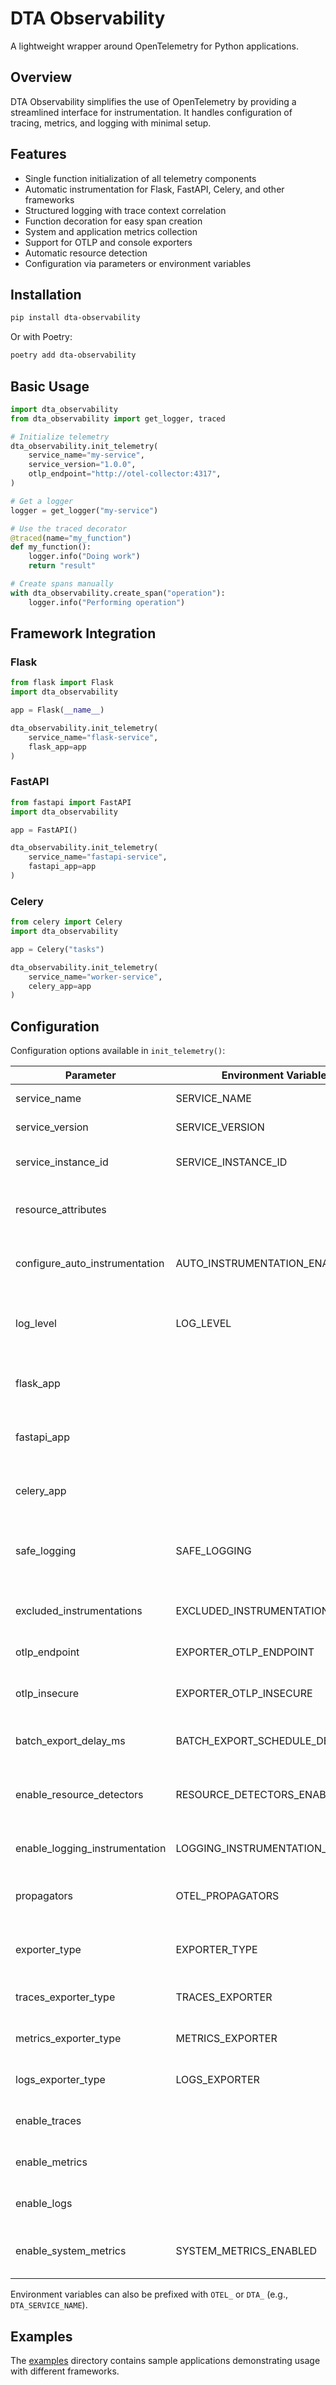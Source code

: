 # DTA Observability

A lightweight wrapper around OpenTelemetry for Python applications.

## Overview

DTA Observability simplifies the use of OpenTelemetry by providing a streamlined interface for instrumentation. It handles configuration of tracing, metrics, and logging with minimal setup.

## Features

- Single function initialization of all telemetry components
- Automatic instrumentation for Flask, FastAPI, Celery, and other frameworks
- Structured logging with trace context correlation
- Function decoration for easy span creation
- System and application metrics collection
- Support for OTLP and console exporters
- Automatic resource detection
- Configuration via parameters or environment variables

## Installation

```bash
pip install dta-observability
```

Or with Poetry:

```bash
poetry add dta-observability
```

## Basic Usage

```python
import dta_observability
from dta_observability import get_logger, traced

# Initialize telemetry
dta_observability.init_telemetry(
    service_name="my-service",
    service_version="1.0.0",
    otlp_endpoint="http://otel-collector:4317",
)

# Get a logger
logger = get_logger("my-service")

# Use the traced decorator
@traced(name="my_function")
def my_function():
    logger.info("Doing work")
    return "result"

# Create spans manually
with dta_observability.create_span("operation"):
    logger.info("Performing operation")
```

## Framework Integration

### Flask

```python
from flask import Flask
import dta_observability

app = Flask(__name__)

dta_observability.init_telemetry(
    service_name="flask-service",
    flask_app=app
)
```

### FastAPI

```python
from fastapi import FastAPI
import dta_observability

app = FastAPI()

dta_observability.init_telemetry(
    service_name="fastapi-service",
    fastapi_app=app
)
```

### Celery

```python
from celery import Celery
import dta_observability

app = Celery("tasks")

dta_observability.init_telemetry(
    service_name="worker-service",
    celery_app=app
)
```

## Configuration

Configuration options available in `init_telemetry()`:

| Parameter | Environment Variable | Default | Description |
|-----------|---------------------|---------|-------------|
| service_name | SERVICE_NAME | unnamed-service | Name to identify the service |
| service_version | SERVICE_VERSION | 0.0.0 | Version of the service |
| service_instance_id | SERVICE_INSTANCE_ID | | Unique identifier for this service instance |
| resource_attributes | | None | Additional resource attributes (dictionary) |
| configure_auto_instrumentation | AUTO_INSTRUMENTATION_ENABLED | True | Whether to auto-instrument detected libraries |
| log_level | LOG_LEVEL | INFO | Logging level (DEBUG, INFO, WARNING, ERROR, CRITICAL) |
| flask_app | | None | Flask application instance to instrument |
| fastapi_app | | None | FastAPI application instance to instrument |
| celery_app | | None | Celery application instance to instrument |
| safe_logging | SAFE_LOGGING | True | Whether to enable safe logging with complex data types |
| excluded_instrumentations | EXCLUDED_INSTRUMENTATIONS | None | Comma-separated list of instrumentations to exclude |
| otlp_endpoint | EXPORTER_OTLP_ENDPOINT | http://localhost:4317 | OTLP exporter endpoint URL |
| otlp_insecure | EXPORTER_OTLP_INSECURE | True | Whether to use insecure connection for OTLP |
| batch_export_delay_ms | BATCH_EXPORT_SCHEDULE_DELAY | 5000 | Milliseconds between batch exports |
| enable_resource_detectors | RESOURCE_DETECTORS_ENABLED | True | Whether to enable automatic resource detection |
| enable_logging_instrumentation | LOGGING_INSTRUMENTATION_ENABLED | True | Whether to enable logging instrumentation |
| propagators | OTEL_PROPAGATORS | w3c,gcp,tracecontext | Comma-separated list of context propagators |
| exporter_type | EXPORTER_TYPE | otlp | Default exporter type for all signals (otlp or console) |
| traces_exporter_type | TRACES_EXPORTER | otlp | Exporter type for traces (otlp or console) |
| metrics_exporter_type | METRICS_EXPORTER | otlp | Exporter type for metrics (otlp or console) |
| logs_exporter_type | LOGS_EXPORTER | otlp | Exporter type for logs (otlp or console) |
| enable_traces | | True | Whether to enable trace collection |
| enable_metrics | | True | Whether to enable metrics collection |
| enable_logs | | True | Whether to enable logs collection |
| enable_system_metrics | SYSTEM_METRICS_ENABLED | True | Whether to enable system metrics collection |

Environment variables can also be prefixed with `OTEL_` or `DTA_` (e.g., `DTA_SERVICE_NAME`).

## Examples

The [examples](./examples) directory contains sample applications demonstrating usage with different frameworks.